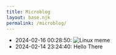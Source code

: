 ```yaml
---
title: Microblog
layout: base.njk
permalink: /microblog/
---
```

- 2024-02-16 00:28:50: <img src="https://pbs.twimg.com/media/FiFX3_jaAAAL8Wm?format=jpg&name=small" alt="Linux meme">
- 2024-02-14 23:24:40: Hello There
